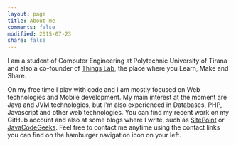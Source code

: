 ```yaml
---
layout: page
title: About me
comments: false
modified: 2015-07-23
share: false
---
```


I am a student of Computer Engineering at Polytechnic University of Tirana and also a co-founder of [Things Lab](http://www.thingslab.cc/), the place where you Learn, Make and Share. 

On my free time I play with code and I am mostly focused on Web technologies and Mobile development. My main interest at the moment are Java and JVM technologies, but I'm also experienced in Databases, PHP, Javascript and other web technologies.
You can find my recent work on my GitHub account and also at some blogs where I write, such as [SitePoint](http://www.sitepoint.com/author/aldoziflaj/) or [JavaCodeGeeks](http://examples.javacodegeeks.com/author/aldo-ziflaj). Feel free to contact me anytime using the contact links you can find on the hamburger navigation icon on your left.

